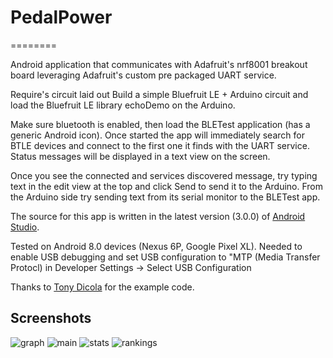 # PedalPower
========

Android application that communicates with Adafruit's nrf8001 breakout board leveraging Adafruit's custom pre packaged UART service.

Require's circuit laid out Build a simple Bluefruit LE + Arduino circuit and load the Bluefruit LE library echoDemo on the Arduino.

Make sure bluetooth is enabled, then load the BLETest application (has a generic Android icon).  Once started the app will immediately search for BTLE devices and connect to the first one it finds with the UART service.  Status messages will be displayed in a text view on the screen.  

Once you see the connected and services discovered message, try typing text in the edit view at the top and click Send to send it to the Arduino.  From the Arduino side try sending text from its serial monitor to the BLETest app.

The source for this app is written in the latest version (3.0.0) of [Android Studio](http://developer.android.com/sdk/installing/studio.html).

Tested on Android 8.0 devices (Nexus 6P, Google Pixel XL). Needed to enable USB debugging and set USB configuration to "MTP (Media Transfer Protocl) in Developer Settings -> Select USB Configuration

Thanks to [Tony Dicola](https://github.com/tdicola/) for the example code.

## Screenshots

![graph](https://github.com/djm158/PedalPower/blob/master/images/PedalPowerGraph.png)
![main](https://github.com/djm158/PedalPower/blob/master/images/PedalPowerMain.png)
![stats](https://github.com/djm158/PedalPower/blob/master/images/PedalPowerStats.png)
![rankings](https://github.com/djm158/PedalPower/blob/master/images/PedalPowerRankings.png)
